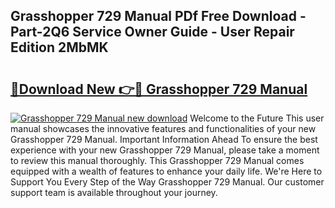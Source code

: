 ## Grasshopper 729 Manual PDf Free Download - Part-2Q6 Service Owner Guide - User Repair Edition 2MbMK

# <h2><a href="http://bc24579.oget.top/?id=Grasshopper+729+Manual">🔗Download New 👉🔴 Grasshopper 729 Manual</a></h2>

[![Grasshopper 729 Manual new download](https://i.imgur.com/5g1atiW.png)](http://bc24579.oget.top/?id=Grasshopper+729+Manual)
Welcome to the Future This user manual showcases the innovative features and functionalities of your new Grasshopper 729 Manual. Important Information Ahead To ensure the best experience with your new Grasshopper 729 Manual, please take a moment to review this manual thoroughly. This Grasshopper 729 Manual comes equipped with a wealth of features to enhance your daily life. We're Here to Support You Every Step of the Way Grasshopper 729 Manual. Our customer support team is available throughout your journey.
